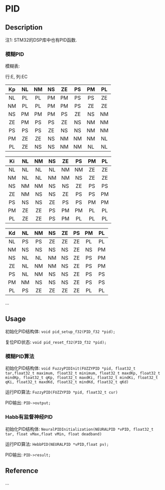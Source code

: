 # PID
## Description
注1: STM32的DSP库中也有PID函数. 

### 模糊PID
模糊表:

行:E, 列:EC

| Kp | NL | NM | NS | ZE | PS | PM | PL |
|:--:|:--:|:--:|:--:|:--:|:--:|:--:|:--:|
| NL | PL | PL | PM | PM | PS | PS | ZE |
| NM | PL | PL | PM | PM | PS | ZE | ZE |
| NS | PM | PM | PM | PS | ZE | NS | NM |
| ZE | PM | PS | PS | ZE | NS | NM | NM |
| PS | PS | PS | ZE | NS | NS | NM | NM |
| PM | ZE | ZE | NS | NM | NM | NM | NL |
| PL | ZE | NS | NS | NM | NM | NL | NL |

| Ki | NL | NM | NS | ZE | PS | PM | PL |
|:--:|:--:|:--:|:--:|:--:|:--:|:--:|:--:|
| NL | NL | NL | NL | NM | NM | ZE | ZE |
| NM | NL | NL | NM | NM | NS | ZE | ZE |
| NS | NM | NM | NS | NS | ZE | PS | PS |
| ZE | NM | NS | NS | ZE | PS | PS | PM |
| PS | NS | NS | ZE | PS | PS | PM | PM |
| PM | ZE | ZE | PS | PM | PM | PL | PL |
| PL | ZE | ZE | PS | PM | PL | PL | PL |

| Kd | NL | NM | NS | ZE | PS | PM | PL |
|:--:|:--:|:--:|:--:|:--:|:--:|:--:|:--:|
| NL | PS | PS | ZE | ZE | ZE | PL | PL |
| NM | NS | NS | NS | NS | ZE | NS | PM |
| NS | NL | NL | NM | NS | ZE | PS | PM |
| ZE | NL | NM | NM | NS | ZE | PS | PM |
| PS | NL | NM | NS | NS | ZE | PS | PS |
| PM | NM | NS | NS | NS | ZE | PS | PS |
| PL | PS | ZE | ZE | ZE | ZE | PL | PL |

... 
## Usage
初始化PID结构体: `void pid_setup_f32(PID_f32 *pid);`

复位PID状态: `void pid_reset_f32(PID_f32 *pid);`

### 模糊PID算法
初始化PID结构体: `void FuzzyPIDInit(FUZZYPID *pid, float32_t tar,float32_t maximum, float32_t minimum, float32_t maxdKp, float32_t mindKp, float32_t qKp, float32_t maxdKi, float32_t mindKi, float32_t qKi, float32_t maxdKd, float32_t mindKd, float32_t qKd)`

运行PID算法: `FuzzyPID(FUZZYPID *pid, float32_t cur)`

PID输出: `PID->output;`

### Habb有监督神经PID

初始化PID结构体: `NeuralPIDInitialization(NEURALPID *vPID, float32_t tar, float vMax,float vMin, float deadband)`

运行PID算法: `HebbPID(NEURALPID *vPID,float pv);`

PID输出: `PID->result;`

## Reference
...

